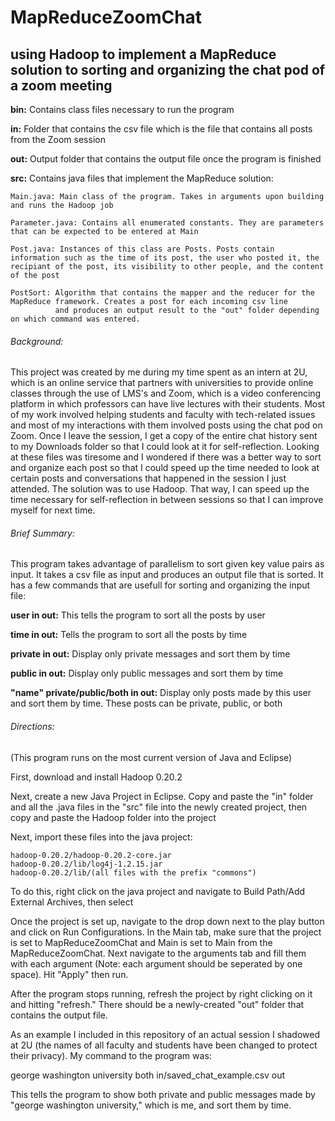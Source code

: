 # MapReduceZoomChat
## using Hadoop to implement a MapReduce solution to sorting and organizing the chat pod of a zoom meeting



**bin:** Contains class files necessary to run the program

**in:** Folder that contains the csv file which is the file that contains all posts from the Zoom session

**out:** Output folder that contains the output file once the program is finished

**src:** Contains java files that implement the MapReduce solution:

    Main.java: Main class of the program. Takes in arguments upon building and runs the Hadoop job
    
    Parameter.java: Contains all enumerated constants. They are parameters that can be expected to be entered at Main
    
    Post.java: Instances of this class are Posts. Posts contain information such as the time of its post, the user who posted it, the                  recipiant of the post, its visibility to other people, and the content of the post
    
    PostSort: Algorithm that contains the mapper and the reducer for the MapReduce framework. Creates a post for each incoming csv line
              and produces an output result to the "out" folder depending on which command was entered.
        
       
###### Background: 

This project was created by me during my time spent as an intern at 2U, which is an online service that partners with universities
to provide online classes through the use of LMS's and Zoom, which is a video conferencing platform in which professors can have live lectures with
their students. Most of my work involved helping students and faculty with tech-related issues and most of my interactions with them involved posts
using the chat pod on Zoom. Once I leave the session, I get a copy of the entire chat history sent to my Downloads folder so that I could look at it
for self-reflection. Looking at these files was tiresome and I wondered if there was a better way to sort and organize each post so that I
could speed up the time needed to look at certain posts and conversations that happened in the session I just attended. The solution was to
use Hadoop. That way, I can speed up the time necessary for self-reflection in between sessions so that I can improve myself for next time.



###### Brief Summary:

This program takes advantage of parallelism to sort given key value pairs as input. It takes a csv file as input and produces an output file that
is sorted. It has a few commands that are usefull for sorting and organizing the input file:

**user in out:** This tells the program to sort all the posts by user

**time in out:** Tells the program to sort all the posts by time

**private in out:** Display only private messages and sort them by time

**public in out:** Display only public messages and sort them by time

**"name" private/public/both in out:** Display only posts made by this user and sort them by time. These posts can be private, public, or both



###### Directions:

(This program runs on the most current version of Java and Eclipse)

First, download and install Hadoop 0.20.2

Next, create a new Java Project in Eclipse. Copy and paste the "in" folder and all the .java files in the "src" file into the newly created project,
then copy and paste the Hadoop folder into the project

Next, import these files into the java project:

    hadoop-0.20.2/hadoop-0.20.2-core.jar
    hadoop-0.20.2/lib/log4j-1.2.15.jar
    hadoop-0.20.2/lib/(all files with the prefix "commons")
    
To do this, right click on the java project and navigate to Build Path/Add External Archives, then select

Once the project is set up, navigate to the drop down next to the play button and click on Run Configurations.
In the Main tab, make sure that the project is set to MapReduceZoomChat and Main is set to Main from the MapReduceZoomChat.
Next navigate to the arguments tab and fill them with each argument (Note: each argument should be seperated by one space).
Hit "Apply" then run.

After the program stops running, refresh the project by right clicking on it and hitting "refresh." There should be a newly-created "out"
folder that contains the output file.

As an example I included in this repository of an actual session I shadowed at 2U (the names of all faculty and students have been changed to protect their privacy).
My command to the program was:

george washington university both in/saved_chat_example.csv out

This tells the program to show both private and public messages made by "george washington university," which is me, and sort them by time.





